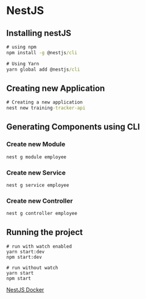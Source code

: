 # NestJS

## Installing nestJS

``` cmd
# using npm 
npm install -g @nestjs/cli

# Using Yarn
yarn global add @nestjs/cli
```

## Creating new Application

``` cmd
# Creating a new application 
nest new training-tracker-api
```

## Generating Components using CLI


### Create new Module
``` cmd
nest g module employee
```

### Create new Service
``` cmd
nest g service employee
```

### Create new Controller
``` cmd
nest g controller employee
```


## Running the project
``` terminal
# run with watch enabled
yarn start:dev
npm start:dev

# run without watch
yarn start
npm start
```

[NestJS Docker](https://blog.logrocket.com/containerized-development-nestjs-docker/)

